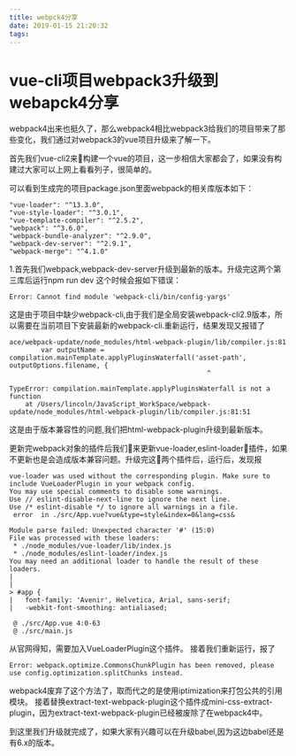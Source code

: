 ```yaml
---
title: webpck4分享
date: 2019-01-15 21:20:32
tags:
---
```

# vue-cli项目webpack3升级到webapck4分享
webpack4出来也挺久了，那么webpack4相比webpack3给我们的项目带来了那些变化，我们通过对webpack3的vue项目升级来了解一下。

首先我们vue-cli2来构建一个vue的项目，这一步相信大家都会了，如果没有构建过大家可以上网上看看列子，很简单的。

可以看到生成完的项目package.json里面webpack的相关库版本如下：
```
"vue-loader": "^13.3.0",
"vue-style-loader": "^3.0.1",
"vue-template-compiler": "^2.5.2",
"webpack": "^3.6.0",
"webpack-bundle-analyzer": "^2.9.0",
"webpack-dev-server": "^2.9.1",
"webpack-merge": "^4.1.0"
```
1.首先我们webpack,webpack-dev-server升级到最新的版本。升级完这两个第三库后运行npm run dev 这个时候会报如下错误：
```
Error: Cannot find module 'webpack-cli/bin/config-yargs'
```
这是由于项目中缺少webpack-cli,由于我们是全局安装webpack-cli2.9版本，所以需要在当前项目下安装最新的webpack-cli.重新运行，结果发现又报错了
```
ace/webpack-update/node_modules/html-webpack-plugin/lib/compiler.js:81
        var outputName = compilation.mainTemplate.applyPluginsWaterfall('asset-path', outputOptions.filename, {
                                                  ^

TypeError: compilation.mainTemplate.applyPluginsWaterfall is not a function
    at /Users/lincoln/JavaScript_WorkSpace/webpack-update/node_modules/html-webpack-plugin/lib/compiler.js:81:51
```
这是由于版本兼容性的问题,我们把html-webpack-plugin升级到最新版本。

更新完webpack对象的插件后我们来更新vue-loader,eslint-loader插件，如果不更新也是会造成版本兼容问题。升级完这两个插件后，运行后，发现报
```
vue-loader was used without the corresponding plugin. Make sure to include VueLoaderPlugin in your webpack config.
You may use special comments to disable some warnings.
Use // eslint-disable-next-line to ignore the next line.
Use /* eslint-disable */ to ignore all warnings in a file.
 error  in ./src/App.vue?vue&type=style&index=0&lang=css&

Module parse failed: Unexpected character '#' (15:0)
File was processed with these loaders:
 * ./node_modules/vue-loader/lib/index.js
 * ./node_modules/eslint-loader/index.js
You may need an additional loader to handle the result of these loaders.
|
|
> #app {
|   font-family: 'Avenir', Helvetica, Arial, sans-serif;
|   -webkit-font-smoothing: antialiased;

 @ ./src/App.vue 4:0-63
 @ ./src/main.js
```
从官网得知，需要加入VueLoaderPlugin这个插件。
接着我们重新运行，报了
```
Error: webpack.optimize.CommonsChunkPlugin has been removed, please use config.optimization.splitChunks instead.
```
webpack4废弃了这个方法了，取而代之的是使用iptimization来打包公共的引用模块。
接着替换extract-text-webpack-plugin这个插件成mini-css-extract-plugin，因为extract-text-webpack-plugin已经被废除了在webpack4中。

到这里我们升级就完成了，如果大家有兴趣可以在升级babel,因为这边babel还是有6.x的版本。

